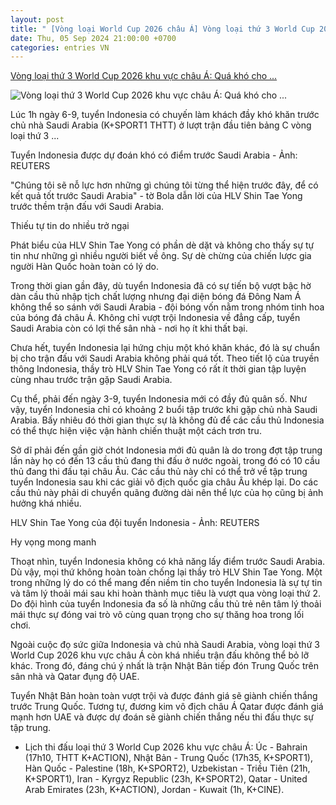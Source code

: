 ```yaml
---
layout: post
title: " [Vòng loại World Cup 2026 châu Á] Vòng loại thứ 3 World Cup 2026 khu vực châu Á: Quá khó cho ..."
date: Thu, 05 Sep 2024 21:00:00 +0700
categories: entries VN
---
```

[Vòng loại thứ 3 World Cup 2026 khu vực châu Á: Quá khó cho ...](https://tuoitre.vn/vong-loai-thu-3-world-cup-2026-khu-vuc-chau-a-qua-kho-cho-indonesia-20240905082024042.htm)

![Vòng loại thứ 3 World Cup 2026 khu vực châu Á: Quá khó cho ...](https://cdn1.tuoitre.vn/thumb_w/1200/471584752817336320/2024/9/5/indonesia-ngay-4-9-read-only-17254989449222011333358-7-167-495-1098-crop-1725499038162599770914.png)

Lúc 1h ngày 6-9, tuyển Indonesia có chuyến làm khách đầy khó khăn trước chủ nhà Saudi Arabia (K+SPORT1 THTT) ở lượt trận đầu tiên bảng C vòng loại thứ 3 ...

Tuyển Indonesia được dự đoán khó có điểm trước Saudi Arabia - Ảnh: REUTERS

"Chúng tôi sẽ nỗ lực hơn những gì chúng tôi từng thể hiện trước đây, để có kết quả tốt trước Saudi Arabia" - tờ Bola dẫn lời của HLV Shin Tae Yong trước thềm trận đấu với Saudi Arabia.

Thiếu tự tin do nhiều trở ngại

Phát biểu của HLV Shin Tae Yong có phần dè dặt và không cho thấy sự tự tin như những gì nhiều người biết về ông. Sự dè chừng của chiến lược gia người Hàn Quốc hoàn toàn có lý do.

Trong thời gian gần đây, dù tuyển Indonesia đã có sự tiến bộ vượt bậc hờ dàn cầu thủ nhập tịch chất lượng nhưng đại diện bóng đá Đông Nam Á không thể so sánh với Saudi Arabia - đội bóng vốn nằm trong nhóm tinh hoa của bóng đá châu Á. Không chỉ vượt trội Indonesia về đẳng cấp, tuyển Saudi Arabia còn có lợi thế sân nhà - nơi họ ít khi thất bại.

Chưa hết, tuyển Indonesia lại hứng chịu một khó khăn khác, đó là sự chuẩn bị cho trận đấu với Saudi Arabia không phải quá tốt. Theo tiết lộ của truyền thông Indonesia, thầy trò HLV Shin Tae Yong có rất ít thời gian tập luyện cùng nhau trước trận gặp Saudi Arabia.

Cụ thể, phải đến ngày 3-9, tuyển Indonesia mới có đầy đủ quân số. Như vậy, tuyển Indonesia chỉ có khoảng 2 buổi tập trước khi gặp chủ nhà Saudi Arabia. Bấy nhiêu đó thời gian thực sự là không đủ để các cầu thủ Indonesia có thể thực hiện việc vận hành chiến thuật một cách trơn tru.

Sở dĩ phải đến gần giờ chót Indonesia mới đủ quân là do trong đợt tập trung lần này họ có đến 13 cầu thủ đang thi đấu ở nước ngoài, trong đó có 10 cầu thủ đang thi đấu tại châu Âu. Các cầu thủ này chỉ có thể trở về tập trung tuyển Indonesia sau khi các giải vô địch quốc gia châu Âu khép lại. Do các cầu thủ này phải di chuyển quãng đường dài nên thể lực của họ cũng bị ảnh hưởng khá nhiều.

HLV Shin Tae Yong của đội tuyển Indonesia - Ảnh: REUTERS

Hy vọng mong manh

Thoạt nhìn, tuyển Indonesia không có khả năng lấy điểm trước Saudi Arabia. Dù vậy, mọi thứ không hoàn toàn chống lại thầy trò HLV Shin Tae Yong. Một trong những lý do có thể mang đến niềm tin cho tuyển Indonesia là sự tự tin và tâm lý thoải mái sau khi hoàn thành mục tiêu là vượt qua vòng loại thứ 2. Do đội hình của tuyển Indonesia đa số là những cầu thủ trẻ nên tâm lý thoải mái thực sự đóng vai trò vô cùng quan trọng cho sự thăng hoa trong lối chơi.

Ngoài cuộc đọ sức giữa Indonesia và chủ nhà Saudi Arabia, vòng loại thứ 3 World Cup 2026 khu vực châu Á còn khá nhiều trận đấu không thể bỏ lỡ khác. Trong đó, đáng chú ý nhất là trận Nhật Bản tiếp đón Trung Quốc trên sân nhà và Qatar đụng độ UAE.

Tuyển Nhật Bản hoàn toàn vượt trội và được đánh giá sẽ giành chiến thắng trước Trung Quốc. Tương tự, đương kim vô địch châu Á Qatar được đánh giá mạnh hơn UAE và được dự đoán sẽ giành chiến thắng nếu thi đấu thực sự tập trung.

* Lịch thi đấu loại thứ 3 World Cup 2026 khu vực châu Á: Úc - Bahrain (17h10, THTT K+ACTION), Nhật Bản - Trung Quốc (17h35, K+SPORT1), Hàn Quốc - Palestine (18h, K+SPORT2), Uzbekistan - Triều Tiên (21h, K+SPORT1), Iran - Kyrgyz Republic (23h, K+SPORT2), Qatar - United Arab Emirates (23h, K+ACTION), Jordan - Kuwait (1h, K+CINE).


